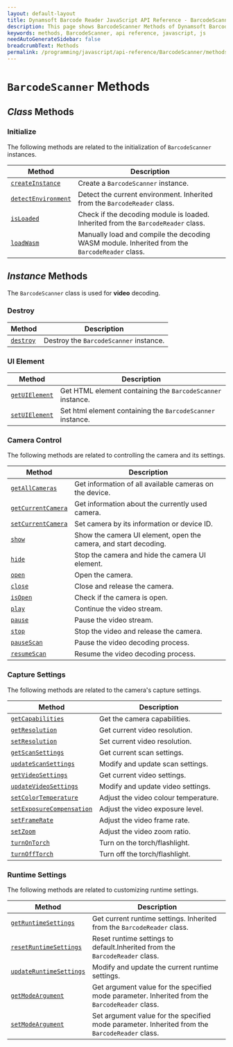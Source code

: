 ```yaml
---
layout: default-layout
title: Dynamsoft Barcode Reader JavaScript API Reference - BarcodeScanner Methods
description: This page shows BarcodeScanner Methods of Dynamsoft Barcode Reader JavaScript SDK.
keywords: methods, BarcodeScanner, api reference, javascript, js
needAutoGenerateSidebar: false
breadcrumbText: Methods
permalink: /programming/javascript/api-reference/BarcodeScanner/methods/
---
```


# `BarcodeScanner` Methods

## *Class* Methods

### Initialize

The following methods are related to the initialization of `BarcodeScanner` instances.

| Method               | Description |
|----------------------|-------------|
| [`createInstance`](initialize-and-destroy.md#createinstance) | Create a  `BarcodeScanner` instance. |
| [`detectEnvironment`](../BarcodeReader/methods/initialize-and-destroy.md#detectenvironment) | Detect the current environment. Inherited from the `BarcodeReader` class. |
| [`isLoaded`](../BarcodeReader/methods/initialize-and-destroy.md#isloaded) | Check if the decoding module is loaded. Inherited from the `BarcodeReader` class. |
| [`loadWasm`](../BarcodeReader/methods/initialize-and-destroy.md#loadwasm) | Manually load and compile the decoding WASM module. Inherited from the `BarcodeReader` class. |

## *Instance* Methods

The `BarcodeScanner` class is used for **video** decoding.

### Destroy

| Method               | Description |
|----------------------|-------------|
| [`destroy`](initialize-and-destroy.md#destroy) | Destroy the `BarcodeScanner` instance. |

### UI Element

| Method               | Description |
|----------------------|-------------|
| [`getUIElement`](initialize-and-destroy.md#getuielement) | Get HTML element containing the `BarcodeScanner` instance. |
| [`setUIElement`](initialize-and-destroy.md#setuielement) | Set html element containing the `BarcodeScanner` instance. |

### Camera Control

The following methods are related to controlling the camera and its settings.

| Method               | Description |
|----------------------|-------------|
| [`getAllCameras`](camera-controls.md#getallcameras) | Get information of all available cameras on the device. |
| [`getCurrentCamera`](camera-controls.md#getcurrentcamera) | Get information about the currently used camera. |
| [`setCurrentCamera`](camera-controls.md#setcurrentcamera) | Set camera by its information or device ID. |
| [`show`](camera-controls.md#show) | Show the camera UI element, open the camera, and start decoding. |
| [`hide`](camera-controls.md#hide) | Stop the camera and hide the camera UI element. |
| [`open`](camera-controls.md#open) | Open the camera. |
| [`close`](camera-controls.md#close) | Close and release the camera. |
| [`isOpen`](camera-controls.md#isopen) | Check if the camera is open. |
| [`play`](camera-controls.md#play) | Continue the video stream. |
| [`pause`](camera-controls.md#pause) | Pause the video stream. |
| [`stop`](camera-controls.md#stop) | Stop the video and release the camera. |
| [`pauseScan`](camera-controls.md#pausescan) | Pause the video decoding process. |
| [`resumeScan`](camera-controls.md#resumescan) | Resume the video decoding process. |

### Capture Settings

The following methods are related to the camera's capture settings.

| Method               | Description |
|----------------------|-------------|
| [`getCapabilities`](capture-settings.md#getcapabilities) | Get the camera capabilities. |
| [`getResolution`](capture-settings.md#getresolution) | Get current video resolution. |
| [`setResolution`](capture-settings.md#setresolution) | Set current video resolution. |
| [`getScanSettings`](capture-settings.md#getscansettings) | Get current scan settings. |
| [`updateScanSettings`](capture-settings.md#updatescansettings) | Modify and update scan settings. |
| [`getVideoSettings`](capture-settings.md#getvideosettings) | Get current video settings. |
| [`updateVideoSettings`](capture-settings.md#updatevideosettings) | Modify and update video settings. |
| [`setColorTemperature`](capture-settings.md#setcolortemperature) | Adjust the video colour temperature. |
| [`setExposureCompensation`](capture-settings.md#setexposurecompensation) | Adjust the video exposure level. |
| [`setFrameRate`](capture-settings.md#setframerate) | Adjust the video frame rate. |
| [`setZoom`](capture-settings.md#setzoom) | Adjust the video zoom ratio. |
| [`turnOnTorch`](capture-settings.md#turnontorch) | Turn on the torch/flashlight. |
| [`turnOffTorch`](capture-settings.md#turnofftorch) | Turn off the torch/flashlight. |

### Runtime Settings

The following methods are related to customizing runtime settings.

| Method               | Description |
|----------------------|-------------|
| [`getRuntimeSettings`](../BarcodeReader/methods/parameter-and-runtime-settings.md#getruntimesettings) | Get current runtime settings. Inherited from the `BarcodeReader` class. |
| [`resetRuntimeSettings`](../BarcodeReader/methods/parameter-and-runtime-settings.md#resetruntimesettings) | Reset runtime settings to default.Inherited from the `BarcodeReader` class. |
| [`updateRuntimeSettings`](runtime-settings.md#updateruntimesettings.md) | Modify and update the current runtime settings. |
| [`getModeArgument`](../BarcodeReader/methods/parameter-and-runtime-settings.md#getmodeargument) | Get argument value for the specified mode parameter. Inherited from the `BarcodeReader` class. |
| [`setModeArgument`](../BarcodeReader/methods/parameter-and-runtime-settings.md#setmodeargument) | Set argument value for the specified mode parameter. Inherited from the `BarcodeReader` class. |
